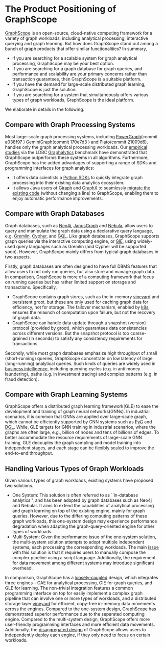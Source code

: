 # The Product Positioning of GraphScope

[GraphScope](./overview.md) is an open-source, cloud-native computing framework for a variety of graph workloads,
including analytical processing, interactive querying and graph learning. But how does GraphScope stand out
among a bunch of graph products that offer similar functionalities? In summary,
- If you are searching for a scalable system for graph analytical processing, GraphScope may be your best option.
- If you are searching for a graph database for graph queries, and performance and scalability are your primary concerns
rather than transaction guarantees, then GraphScope is a suitable platform.
- If you have the demand for large-scale distributed graph learning, GraphScope is just the solution.
- If you are searching for a system that simultaneously offers various types of graph workloads, GraphScope
is the ideal platform.

We elaborate in details in the following.

## Compare with Graph Processing Systems
Most large-scale graph processing systems, including [PowerGraph](https://github.com/jegonzal/PowerGraph)(commit a038f97
) [GeminiGraph](https://github.com/thu-pacman/GeminiGraph)(commit 170e7d3
) and [Plato](https://github.com/Tencent/plato)(commit 21009d6), handles only the graph analytical processing workloads.
Our [empirical studies](./performance_and_benchmark.md) via the LDBC [Graphalytics](http://graphalytics.org/) benchmark
have demonstrated that GraphScope outperforms these systems in all algorithms.
Furthermore, GraphScope has the added advantages of supporting a range of SDKs and programming interfaces for graph analytics:
- It offers data scientists a [Python SDKs](./python_tutorials.md) to quickly integrate graph processing into their existing data analytics ecosystem.
- It allows Java users of [Giraph](https://giraph.apache.org/) and [GraphX](https://spark.apache.org/graphx/) to seamlessly
  [migrate the existing code](./java_tutorials.md) (without changing a line) to GraphScope, enabling them to enjoy automatic performance improvements.

## Compare with Graph Databases
Graph databases, such as [Neo4j](https://neo4j.com/), [JanusGraph](http://www.janusgraph.cn/) and [Nebula](https://www.nebula-graph.com.cn/),
allow users to query and manipulate the graph data using a declarative query language, e.g.
[Gremlin](https://tinkerpop.apache.org/gremlin.html), [Cypher](https://neo4j.com/developer/cypher/), and [GQL](https://www.gqlstandards.org/).
Like graph databases, GraphScope supports graph queries via the interactive computing engine, or [GIE](./graphscope_for_graph_queries.md),
using widely-used query languages such as Gremlin (and Cypher will be supported soon).
However, GraphScope mainly differs from typical graph databases in two aspects.

Firstly, graph databases are often designed to have full DBMS features that allow users to not only
run queries, but also store and manage graph data. In comparison, GraphScope is more of a computing
framework that focus on running queries but has rather limited support on storage and transactions.
Specifically,
 - GraphScope contains graph stores, such as the in-memory [vineyard](https://v6d.io) and persistent groot,
  but these are only used for caching graph data for efficiency, not for storage. The failover mechanism,
  enabled by [k8s](https://kubernetes.io/), ensures the relaunch of computation upon failure, but not
  the recovery of graph data.
 - GraphScope can handle data update through a snapshot (version) protocol (provided by groot), which guarantees
  data consistencies across different versions. But the snapshot protocol is too coarse-grained (in seconds)
  to satisfy any consistency requirements for transactions.

Secondly, while most graph databases emphasize high throughput of small (short-running) queries, GraphScope
concentrate on low latency of large (long-running) analytical queries. Such kinds of queries
are widely used in [business intelligence](https://ldbcouncil.org/benchmarks/snb/),
including querying cycles (e.g. in anti money laundering),
paths (e.g. in investment tracing) and complex patterns (e.g. in fraud detection).

## Compare with Graph Learning Systems
GraphScope offers a distributed graph learning framework(GLE) to ease the development and training
of graph neural networks(GNNs). In industrial scenarios, it is common that GNNs are applied over large-scale graph,
which cannot be efficiently supported by GNN systems such as [PyG](https://github.com/pyg-team/pytorch_geometric)
and [DGL](https://github.com/dmlc/dgl). While, GLE targets for GNN training in industrial scenarios,
where the graphs are often large, e.g., billion of nodes and tens of billions of edges.
To better accommodate the resource requirements of large-scale GNN training, GLE decouples the graph
sampling and model training into independent stages, and each stage can be flexibly scaled to improve
the end-to-end throughput.

## Handling Various Types of Graph Workloads
Given various types of graph workloads, existing systems have proposed two solutions.

- One System: This solution is often referred to as ``in-database
  analytics'', and has been adopted by graph databases such as Neo4j and Nebular. It aims to
  extend the capabilities of analytical processing and graph learning on top of the existing
  engine, mainly for graph queries. However, due to the differing computing patterns of these graph
  workloads, this one-system design may experience performance degradation when adapting the
  graph-query-oriented engine for other types of workloads.
- Multi System: Given the performance issue of the one-system solution, the multi-system solution
  attempts to adopt multiple independent systems, each processing the corresponding workloads.
  The main [issue](./overview.md) with this solution is that it requires users to manually compose the complex
  pipeline using a script language. Additionally, the requirement
  for data movement among different systems may introduce significant overhead.

In comparison, GraphScope has a [loosely-coupled](./overview.md) design, which integrates three
engines - GAE for analytical processing, GIE for graph queries, and GLE for learning.
The non-trivial integration features a common programming interface on top for easily implement
a complex graph pipeline that can involve
one or more types of workloads, and a distributed storage layer [vineyard](https://v6d.io) for
efficient, copy-free in-memory data movements across the engines. Compared to the one-system design,
GraphScope has demonstrated superior performance due to the separated computing engine.
Compared to the multi-system design, GraphScope offers more user-friendly programming
interfaces and more efficient data movements. Additionally, the [disaggregated design](./overview.md) of
GraphScope allows users to independently deploy each engine, if they only need to focus on certain workloads.


